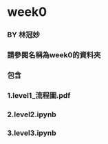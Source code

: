 # week0 
### BY 林冠妙


### 請參閱名稱為week0的資料夾
### 包含
### 1.level1_流程圖.pdf
### 2.level2.ipynb
### 3.level3.ipynb
